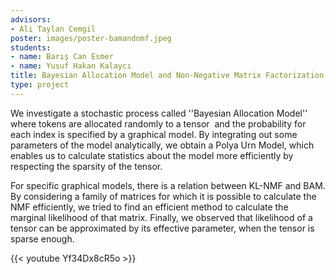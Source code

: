 ```yaml
---
advisors:
- Ali Taylan Cemgil
poster: images/poster-bamandnmf.jpeg
students:
- name: Barış Can Esmer
- name: Yusuf Hakan Kalaycı
title: Bayesian Allocation Model and Non-Negative Matrix Factorization
type: project
---
```


We investigate a stochastic process called ''Bayesian Allocation Model'' where tokens are allocated randomly to a tensor  and the probability for each index is specified by a graphical model. By integrating out some parameters of the model analytically, we obtain a Polya Urn Model, which enables us to calculate statistics about the model more efficiently by respecting the sparsity of the tensor.


For specific graphical models, there is a relation between KL-NMF and BAM. By considering a family of matrices for which it is possible to calculate the NMF efficiently, we tried to find an efficient method to calculate the marginal likelihood of that matrix. Finally, we observed that likelihood of a tensor can be approximated by its effective parameter, when the tensor is sparse enough.


{{< youtube Yf34Dx8cR5o >}}